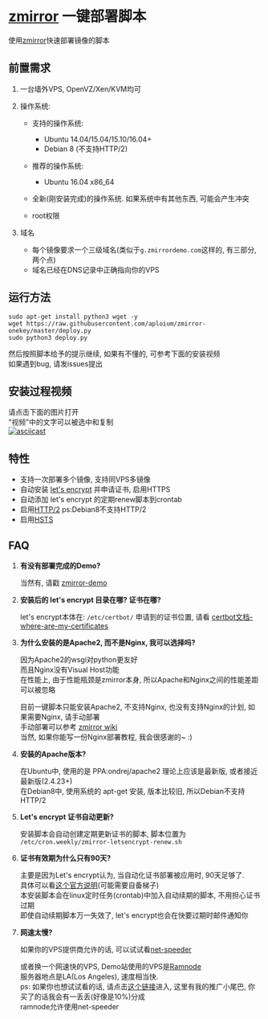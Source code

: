 # [zmirror](https://github.com/aploium/zmirror) 一键部署脚本

使用[zmirror](https://github.com/aploium/zmirror)快速部署镜像的脚本  

## 前置需求

1. 一台墙外VPS, OpenVZ/Xen/KVM均可  

2. 操作系统:    
    * 支持的操作系统:  
        * Ubuntu 14.04/15.04/15.10/16.04+  
        * Debian 8 (不支持HTTP/2)  
    * 推荐的操作系统:  
        * Ubuntu 16.04 x86_64
    
    * 全新(刚安装完成)的操作系统. 如果系统中有其他东西, 可能会产生冲突   
    * root权限  

3. 域名
    * 每个镜像要求一个三级域名(类似于`g.zmirrordemo.com`这样的, 有三部分, 两个点)  
    * 域名已经在DNS记录中正确指向你的VPS
  
## 运行方法

```shell
sudo apt-get install python3 wget -y
wget https://raw.githubusercontent.com/aploium/zmirror-onekey/master/deploy.py
sudo python3 deploy.py
```

然后按照脚本给予的提示继续, 如果有不懂的, 可参考下面的安装视频  
如果遇到bug, 请发issues提出  

## 安装过程视频
请点击下面的图片打开  
"视频"中的文字可以被选中和复制  
[![asciicast](https://asciinema.org/a/83322.png)](https://asciinema.org/a/83322)  

## 特性

* 支持一次部署多个镜像, 支持同VPS多镜像  
* 自动安装 [let's encrypt](https://letsencrypt.org/) 并申请证书, 启用HTTPS  
* 自动添加 let's encrypt 的定期renew脚本到crontab  
* 启用[HTTP/2](https://zh.wikipedia.org/wiki/HTTP/2) ps:Debian8不支持HTTP/2  
* 启用[HSTS](https://zh.wikipedia.org/zh-cn/HTTP%E4%B8%A5%E6%A0%BC%E4%BC%A0%E8%BE%93%E5%AE%89%E5%85%A8)  

## FAQ

1. **有没有部署完成的Demo?**  

    当然有, 请戳 [zmirror-demo](https://github.com/aploium/zmirror#demo)  

2. **安装后的 let's encrypt 目录在哪? 证书在哪?**  
    
    let's encrypt本体在: `/etc/certbot/`
    申请到的证书位置, 请看 [certbot文档-where-are-my-certificates](https://certbot.eff.org/docs/using.html#where-are-my-certificates)

3. **为什么安装的是Apache2, 而不是Nginx, 我可以选择吗?**  
    
    因为Apache2的wsgi对python更友好  
    而且Nginx没有Visual Host功能  
    在性能上, 由于性能瓶颈是zmirror本身, 所以Apache和Nginx之间的性能差距可以被忽略  
    
    目前一键脚本只能安装Apache2, 不支持Nginx, 也没有支持Nginx的计划, 如果需要Nginx, 请手动部署  
    手动部署可以参考 [zmirror wiki](https://github.com/aploium/zmirror/wiki)  
    当然, 如果你能写一份Nginx部署教程, 我会很感谢的~ :)  

4. **安装的Apache版本?**
    
    在Ubuntu中, 使用的是 PPA:ondrej/apache2 理论上应该是最新版, 或者接近最新版(2.4.23+)  
    在Debian8中, 使用系统的 apt-get 安装, 版本比较旧, 所以Debian不支持HTTP/2  

5. **Let's encrypt 证书自动更新?**

    安装脚本会自动创建定期更新证书的脚本, 脚本位置为 `/etc/cron.weekly/zmirror-letsencrypt-renew.sh`  

6. **证书有效期为什么只有90天?**

    主要是因为Let's encrypt认为, 当自动化证书部署被应用时, 90天足够了.  
    具体可以看[这个官方说明](https://community.letsencrypt.org/t/pros-and-cons-of-90-day-certificate-lifetimes/4621)(可能需要自备梯子)  
    本安装脚本会在linux定时任务(crontab)中加入自动续期的脚本, 不用担心证书过期  
    即使自动续期脚本万一失效了, let's encrypt也会在快要过期时邮件通知你  

7. **网速太慢?**

    如果你的VPS提供商允许的话, 可以试试看[net-speeder](https://github.com/snooda/net-speeder)  
    
    或者换一个网速快的VPS, Demo站使用的VPS是[Ramnode](https://clientarea.ramnode.com/aff.php?aff=2990)  
    服务器地点是LA(Los Angeles), 速度相当快.  
    ps: 如果你也想试试看的话, 请点击[这个链接](https://clientarea.ramnode.com/aff.php?aff=2990)进入, 这里有我的推广小尾巴, 你买了的话我会有一丢丢(好像是10%)分成  
    ramnode允许使用net-speeder  

